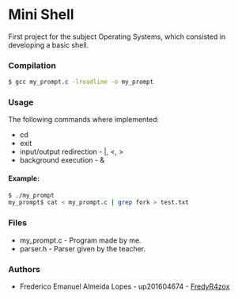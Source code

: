 # Mini Shell
First project for the subject Operating Systems, which consisted in developing a basic shell.


### Compilation
``` bash
$ gcc my_prompt.c -lreadline -o my_prompt
```

### Usage
The following commands where implemented:
* cd
* exit
* input/output redirection - |, <, >
* background execution - &
#### Example:
``` bash
$ ./my_prompt
my_prompt$ cat < my_prompt.c | grep fork > test.txt
```

### Files
* my_prompt.c - Program made by me.
* parser.h - Parser given by the teacher.


### Authors
* Frederico Emanuel Almeida Lopes - up201604674 - [FredyR4zox](https://www.github.com/FredyR4zox)
